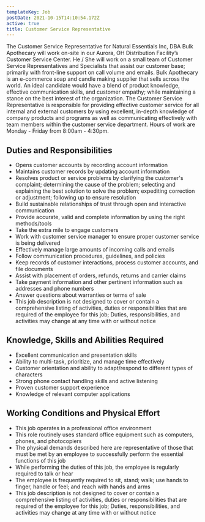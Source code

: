 ```yaml
---
templateKey: Job
postDate: 2021-10-15T14:10:54.172Z
active: true
title: Customer Service Representative
---
```

The Customer Service Representative for Natural Essentials Inc, DBA Bulk Apothecary will work on-site in our Aurora, OH Distribution Facility’s Customer Service Center. He / She will work on a small team of Customer Service Representatives and Specialists that assist our customer base; primarily with front-line support on call volume and emails. Bulk Apothecary is an e-commerce soap and candle making supplier that sells across the world. An ideal candidate would have a blend of product knowledge, effective communication skills, and customer empathy; while maintaining a stance on the best interest of the organization. The Customer Service Representative is responsible for providing effective customer service for all internal and external customers by using excellent, in-depth knowledge of company products and programs as well as communicating effectively with team members within the customer service department. Hours of work are Monday - Friday from 8:00am - 4:30pm.

## Duties and Responsibilities

* Opens customer accounts by recording account information
* Maintains customer records by updating account information
* Resolves product or service problems by clarifying the customer's complaint; determining the cause of the problem; selecting and explaining the best solution to solve the problem; expediting correction or adjustment; following up to ensure resolution
* Build sustainable relationships of trust through open and interactive communication
* Provide accurate, valid and complete information by using the right methods/tools
* Take the extra mile to engage customers
* Work with customer service manager to ensure proper customer service is being delivered
* Effectively manage large amounts of incoming calls and emails
* Follow communication procedures, guidelines, and policies
* Keep records of customer interactions, process customer accounts, and file documents
* Assist with placement of orders, refunds, returns and carrier claims
* Take payment information and other pertinent information such as addresses and phone numbers
* Answer questions about warranties or terms of sale
* This job description is not designed to cover or contain a comprehensive listing of activities, duties or responsibilities that are required of the employee for this job; Duties, responsibilities, and activities may change at any time with or without notice

## Knowledge, Skills and Abilities Required

* Excellent communication and presentation skills
* Ability to multi-task, prioritize, and manage time effectively
* Customer orientation and ability to adapt/respond to different types of characters
* Strong phone contact handling skills and active listening
* Proven customer support experience
* Knowledge of relevant computer applications

## Working Conditions and Physical Effort

* This job operates in a professional office environment
* This role routinely uses standard office equipment such as computers, phones, and photocopiers
* The physical demands described here are representative of those that must be met by an employee to successfully perform the essential functions of this job
* While performing the duties of this job, the employee is regularly required to talk or hear
* The employee is frequently required to sit, stand; walk; use hands to finger, handle or feel; and reach with hands and arms
* This job description is not designed to cover or contain a comprehensive listing of activities, duties or responsibilities that are required of the employee for this job; Duties, responsibilities, and activities may change at any time with or without notice